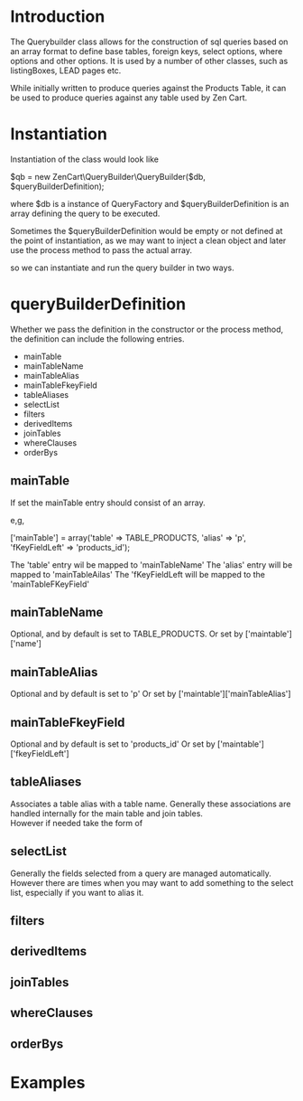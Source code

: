 # Introduction

The Querybuilder class allows for the construction of sql queries based on an array format to define base tables, foreign keys, select options, where options and other options. 
It is used by a number of other classes, such as listingBoxes, LEAD pages etc.

While initially written to produce queries against the Products Table, it can be used to produce queries against any table used by Zen Cart.

# Instantiation

Instantiation of the class would look like 

$qb = new ZenCart\QueryBuilder\QueryBuilder($db, $queryBuilderDefinition);

where $db is a instance of QueryFactory and 
$queryBuilderDefinition is an array defining the query to be executed.

Sometimes the $queryBuilderDefinition would be empty or not defined at the point of instantiation, as we may want to inject a clean object and later use the process method to pass the actual array.

so we can instantiate and run the query builder in two ways.

# queryBuilderDefinition

Whether we pass the definition in the constructor or the process method, the definition can include the following entries.

+ mainTable
+ mainTableName
+ mainTableAlias
+ mainTableFkeyField
+ tableAliases
+ selectList
+ filters
+ derivedItems
+ joinTables
+ whereClauses
+ orderBys


## mainTable

If set the mainTable entry should consist of an array.

e,g, 

['mainTable'] = array('table' => TABLE_PRODUCTS, 'alias' => 'p', 'fKeyFieldLeft' => 'products_id');

The 'table' entry wil be mapped to 'mainTableName'
The 'alias' entry will be mapped to 'mainTableAilas'
The 'fKeyFieldLeft will be mapped to the 'mainTableFKeyField'

## mainTableName

Optional, and by default is set to TABLE_PRODUCTS.
Or set by ['maintable']['name']

## mainTableAlias

Optional and by default is set to 'p'
Or set by ['maintable']['mainTableAlias']

## mainTableFkeyField

Optional and by default is set to 'products_id'
Or set by ['maintable']['fkeyFieldLeft']

## tableAliases

Associates a table alias with a table name. 
Generally these associations are handled internally for the main table and join tables.  
However if needed take the form of 

## selectList

Generally the fields selected from a query are managed automatically. However there are times when you may want to add something to the select list, especially if you want to alias it.


## filters

## derivedItems

## joinTables

## whereClauses

## orderBys

# Examples

